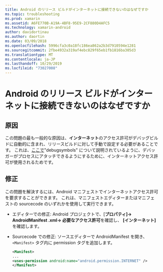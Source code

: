 ```yaml
---
title: Android のリリース ビルドがインターネットに接続できないのはなぜですか
ms.topic: troubleshooting
ms.prod: xamarin
ms.assetid: A6FE770B-A19A-4BF8-95E9-2CF880D4AFC5
ms.technology: xamarin-android
author: davidortinau
ms.author: daortin
ms.date: 03/09/2018
ms.openlocfilehash: 5996cfa3c0a18fc186ea862a2b3d7910594e1281
ms.sourcegitcommit: 2fbe4932a319af4ebc829f65eb1fb1816ba305d3
ms.translationtype: MT
ms.contentlocale: ja-JP
ms.lasthandoff: 10/29/2019
ms.locfileid: "73027008"
---
```

# <a name="why-cant-my-android-release-build-connect-to-the-internet"></a>Android のリリース ビルドがインターネットに接続できないのはなぜですか

## <a name="cause"></a>原因

この問題の最も一般的な原因は、**インターネット**のアクセス許可がデバッグビルドに自動的に含まれ、リリースビルドに対して手動で設定する必要があることです。 これは、[ここで](~/android/deploy-test/building-apps/build-process.md)"debugsymbols" について説明されているように、デバッガーがプロセスにアタッチできるようにするために、インターネットアクセス許可が使用されるためです。

## <a name="fix"></a>修正

この問題を解決するには、Android マニフェストでインターネットアクセス許可を要求することができます。 これは、マニフェストエディターまたはマニフェストの sourcecode のいずれかを使用して実行できます。

- エディターでの修正: Android プロジェクトで、[**プロパティ]-> AndroidManifest .xml-> 必要なアクセス許可**を確認し、 **[インターネット]** を確認します。

- Sourcecode での修正: ソースエディターで AndroidManifest を開き、`<Manifest>` タグ内に permission タグを追加します。

    ```xml
    <Manifest>
    ...
    <uses-permission android:name="android.permission.INTERNET" />
    </Manifest>
    ```
